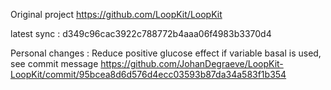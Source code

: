 Original project https://github.com/LoopKit/LoopKit

latest sync : d349c96cac3922c788772b4aaa06f4983b3370d4

Personal changes :
Reduce positive glucose effect if variable basal is used, see commit message https://github.com/JohanDegraeve/LoopKit-LoopKit/commit/95bcea8d6d576d4ecc03593b87da34a583f1b354

